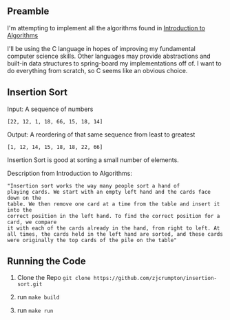 ## Preamble

I'm attempting to implement all the algorithms found in [Introduction to Algorithms](https://en.wikipedia.org/wiki/Introduction_to_Algorithms)

I'll be using the C language in hopes of improving my fundamental computer science skills. Other languages may provide abstractions and built-in data structures to spring-board my implementations off of. I want to do everything from scratch, so C seems like an obvious choice.

## Insertion Sort

Input: A sequence of numbers

`[22, 12, 1, 18, 66, 15, 18, 14]`

Output: A reordering of that same sequence from least to greatest

`[1, 12, 14, 15, 18, 18, 22, 66]`

Insertion Sort is good at sorting a small number of elements.

Description from Introduction to Algorithms:

```
"Insertion sort works the way many people sort a hand of
playing cards. We start with an empty left hand and the cards face down on the
table. We then remove one card at a time from the table and insert it into the
correct position in the left hand. To find the correct position for a card, we compare
it with each of the cards already in the hand, from right to left. At all times, the cards held in the left hand are sorted, and these cards
were originally the top cards of the pile on the table"
```

## Running the Code

1. Clone the Repo `git clone https://github.com/zjcrumpton/insertion-sort.git`

2. run `make build`

3. run `make run`
